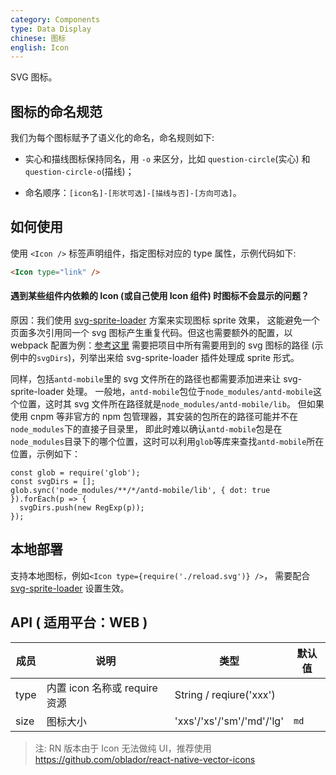 ```yaml
---
category: Components
type: Data Display
chinese: 图标
english: Icon
---
```


SVG 图标。

## 图标的命名规范

我们为每个图标赋予了语义化的命名，命名规则如下:

- 实心和描线图标保持同名，用 `-o` 来区分，比如 `question-circle`(实心) 和 `question-circle-o`(描线)；

- 命名顺序：`[icon名]-[形状可选]-[描线与否]-[方向可选]`。

## 如何使用

使用 `<Icon />` 标签声明组件，指定图标对应的 type 属性，示例代码如下:

```html
<Icon type="link" />
```

#### 遇到某些组件内依赖的 Icon (或自己使用 Icon 组件) 时图标不会显示的问题？

原因：我们使用 [svg-sprite-loader](https://github.com/kisenka/svg-sprite-loader) 方案来实现图标 sprite 效果，
这能避免一个页面多次引用同一个 svg 图标产生重复代码。但这也需要额外的配置，以 webpack 配置为例：[参考这里](https://github.com/ant-design/ant-design-mobile/blob/b3fc99c125730859aa815d71f5c89c5ba61a7806/svg.config.js#L28-L30)
需要把项目中所有需要用到的 svg 图标的路径 (示例中的`svgDirs`)，列举出来给 svg-sprite-loader 插件处理成 sprite 形式。

同样，包括`antd-mobile`里的 svg 文件所在的路径也都需要添加进来让 svg-sprite-loader 处理。
一般地，`antd-mobile`包位于`node_modules/antd-mobile`这个位置，这时其 svg 文件所在路径就是`node_modules/antd-mobile/lib`。
但如果使用 cnpm 等非官方的 npm 包管理器，其安装的包所在的路径可能并不在`node_modules`下的直接子目录里，
即此时难以确认`antd-mobile`包是在`node_modules`目录下的哪个位置，这时可以利用`glob`等库来查找`antd-mobile`所在位置，示例如下：

```
const glob = require('glob');
const svgDirs = [];
glob.sync('node_modules/**/*/antd-mobile/lib', { dot: true }).forEach(p => {
  svgDirs.push(new RegExp(p));
});
```

## 本地部署

支持本地图标，例如`<Icon type={require('./reload.svg')} />`，
需要配合 [svg-sprite-loader](https://github.com/kisenka/svg-sprite-loader) 设置生效。


## API ( 适用平台：WEB )

| 成员        | 说明           | 类型            | 默认值       |
|------------|----------------|----------------|--------------|
| type    |   内置 icon 名称或 require 资源    | String / reqiure('xxx')  |  |
| size    |   图标大小    | 'xxs'/'xs'/'sm'/'md'/'lg'  | `md` |

> 注: RN 版本由于 Icon 无法做纯 UI，推荐使用 https://github.com/oblador/react-native-vector-icons
